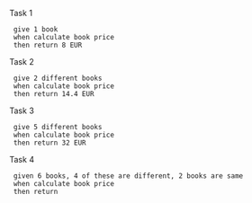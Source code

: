 Task 1
````
 give 1 book
 when calculate book price
 then return 8 EUR
````

Task 2
````
 give 2 different books
 when calculate book price
 then return 14.4 EUR
````

Task 3
````
 give 5 different books
 when calculate book price
 then return 32 EUR
````

Task 4
````
 given 6 books, 4 of these are different, 2 books are same
 when calculate book price
 then return 
````